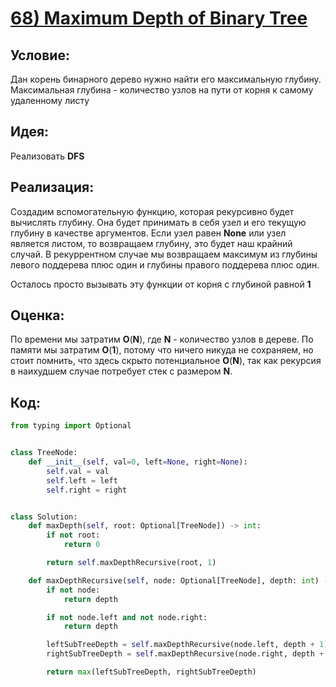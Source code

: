 # [**68) Maximum Depth of Binary Tree**](https://leetcode.com/problems/maximum-depth-of-binary-tree/description/)

## **Условие:**

Дан корень бинарного дерево нужно найти его максимальную глубину. Максимальная глубина - количество узлов на пути от корня к самому удаленному листу

## **Идея:**

Реализовать **DFS**

## **Реализация:**

Создадим вспомогательную функцию, которая рекурсивно будет вычислять глубину. Она будет принимать в себя узел и его текущую глубину в качестве аргументов. Если узел равен **None** или узел является листом, то возвращаем глубину, это будет наш крайний случай. В рекуррентном случае мы возвращаем максимум из глубины левого поддерева плюс один и глубины правого поддерева плюс один.

Осталось просто вызывать эту функции от корня с глубиной равной **1**



## **Оценка:**

По времени мы затратим **O**(**N**), где **N** - количество узлов в дереве. По памяти мы затратим **O**(**1**), потому что ничего никуда не сохраняем, но стоит помнить, что здесь скрыто потенциальное **O**(**N**), так как рекурсия в наихудшем случае потребует стек с размером **N**.

## Код:
```python
from typing import Optional


class TreeNode:
    def __init__(self, val=0, left=None, right=None):
        self.val = val
        self.left = left
        self.right = right


class Solution:
    def maxDepth(self, root: Optional[TreeNode]) -> int:
        if not root:
            return 0

        return self.maxDepthRecursive(root, 1)

    def maxDepthRecursive(self, node: Optional[TreeNode], depth: int) -> int:
        if not node:
            return depth

        if not node.left and not node.right:
            return depth

        leftSubTreeDepth = self.maxDepthRecursive(node.left, depth + 1)
        rightSubTreeDepth = self.maxDepthRecursive(node.right, depth + 1)

        return max(leftSubTreeDepth, rightSubTreeDepth)

```

